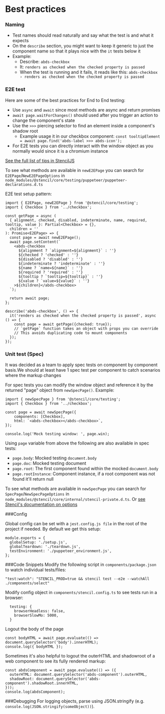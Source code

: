 # Best practices

### Naming
- Test names should read naturally and say what the test is and what it expects
- On the `describe` section, you might want to keep it generic to just the component name so that it plays nice with the `it` tests below it
- Example:
  - Describe: `abds-checkbox`
  - It: `renders as checked when the checked property is passed`
  - When the test is running and it fails, it reads like this: `abds-checkbox › renders as checked when the checked property is passed`

### E2E test
Here are some of the best practices for End to End testing:
- Use `async` and `await` since most methods are async and return promises
- `await page.waitForChanges()` should used after you trigger an action to change the component's state
- Use the `>>>` piercing selector to find an element inside a component's shadow root
  - Example usage it in our checkbox component: `const tooltipElement = await page.find('abds-label >>> abds-icon');`
- For E2E tests you can directly interact with the window object as you normally would since it is a chromium instance


[See the full list of tips in StencilJS](https://stenciljs.com/docs/end-to-end-testing)

To see what methods are available in `newE2EPage` you can search for `E2EPage`/`NewE2EPageOptions` in `node_modules/@stencil/core/testing/puppeteer/puppeteer-declarations.d.ts`

E2E test setup pattern:

```
import { E2EPage, newE2EPage } from '@stencil/core/testing';
import { Checkbox } from '../checkbox';

const getPage = async (
  { alignment, checked, disabled, indeterminate, name, required, tooltip, value }: Partial<Checkbox> = {},
  children = ''
): Promise<E2EPage> => {
  const page = await newE2EPage();
  await page.setContent(`
    <abds-checkbox
      ${alignment ? `alignment=${alignment}` : ''}
      ${checked ? 'checked' : ''}
      ${disabled ? 'disabled' : ''}
      ${indeterminate ? 'indeterminate' : ''}
      ${name ? `name=${name}` : ''}
      ${required ? 'required' : ''}
      ${tooltip ? `tooltip=${tooltip}` : ''}
      ${value ? `value=${value}` : ''}
    >${children}</abds-checkbox>
  `);

  return await page;
};

describe('abds-checkbox', () => {
  it('renders as checked when the checked property is passed', async () => {
    const page = await getPage({checked: true});
    // `getPage` function takes an object with props you can override
    // This avoids duplicating code to mount components
  });
});
```

### Unit test (Spec)
It was decided as a team to apply spec tests on component by component basis.We should at least have 1 spec test per component to catch scenarios where the markup changes

For spec tests you can modify the window object and reference it by the returned "page" object from `newSpecPage()`. Example:
```
import { newSpecPage } from '@stencil/core/testing';
import { Checkbox } from '../checkbox';

const page = await newSpecPage({
    components: [Checkbox],
    html: `<abds-checkbox></abds-checkbox>`,
});

console.log('Mock testing window: ', page.win);
```
Using `page` variable from above the following are also available in spec tests:
- `page.body`: Mocked testing `document.body`
- `page.doc`: Mocked testing document
- `page.root`: The first component found within the mocked `document.body`
- `page.rootInstance`: Component instance, if a root component was not found it'll return null

To see what methods are available in `newSpecPage` you can search for `SpecPage`/`NewSpecPageOptions` in `node_modules/@stencil/core/internal/stencil-private.d.ts`. Or [see Stencil's documentation on options](https://stenciljs.com/docs/unit-testing#:~:text=The%20newSpecPage(options)%20method%20takes%20an%20options%20argument%20to%20help%20write%20tests%3A)

###Config

Global config can be set with a `jest.config.js file` in the root of the project if needed. By default we get this setup:
```
module.exports = {
  globalSetup: './setup.js',
  globalTeardown: './teardown.js',
  testEnvironment: './puppeteer_environment.js',
};
```

###Code Snippets
Modify the following script in `components/package.json` to watch individual tests/files:

`"test:watch": "STENCIL_PROD=true && stencil test --e2e --watchAll ./components/select"`

Modify config object in `components/stencil.config.ts` to see tests run in a browser:
```
  testing: {
    browserHeadless: false,
    browserSlowMo: 5000,
  }
```

Logout the body of the page
```
const bodyHTML = await page.evaluate(() => document.querySelector('body').innerHTML);
console.log({ bodyHTML });
```

Sometimes it's also helpful to logout the outerHTML and shadowroot of a web component to see its fully rendered markup:
```
const abdsComponent = await page.evaluate(() => ({
  outerHTML: document.querySelector('abds-component').outerHTML,
  shadowRoot: document.querySelector('abds-component').shadowRoot.innerHTML,
}));
console.log(abdsComponent);
```

###Debugging
For logging objects, parse using JSON.stringify (e.g. `console.log(JSON.stringify(someObject))`).










